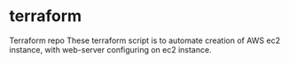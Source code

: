 # terraform
Terraform repo 
These terraform script is to automate creation of AWS ec2 instance,
with web-server configuring on ec2 instance.
